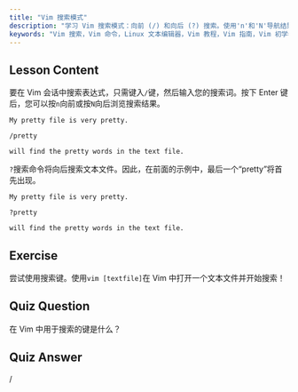 ```yaml
---
title: "Vim 搜索模式"
description: "学习 Vim 搜索模式：向前 (/) 和向后 (?) 搜索。使用'n'和'N'导航结果。立即提高您的 Vim 技能！"
keywords: "Vim 搜索，Vim 命令，Linux 文本编辑器，Vim 教程，Vim 指南，Vim 初学者"
---
```


## Lesson Content

要在 Vim 会话中搜索表达式，只需键入`/`键，然后输入您的搜索词。按下 Enter 键后，您可以按`n`向前或按`N`向后浏览搜索结果。

```plaintext
My pretty file is very pretty.

/pretty

will find the pretty words in the text file.
```

`?`搜索命令将向后搜索文本文件。因此，在前面的示例中，最后一个“pretty”将首先出现。

```plaintext
My pretty file is very pretty.

?pretty

will find the pretty words in the text file.
```

## Exercise

尝试使用搜索键。使用`vim [textfile]`在 Vim 中打开一个文本文件并开始搜索！

## Quiz Question

在 Vim 中用于搜索的键是什么？

## Quiz Answer

/
